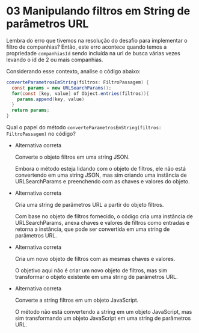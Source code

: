 # 03 Manipulando filtros em String de parâmetros URL

Lembra do erro que tivemos na resolução do desafio para implementar o filtro de companhias? Então, este erro acontece quando temos a propriedade `companhiasId` sendo incluída na url de busca várias vezes levando o id de 2 ou mais companhias.

Considerando esse contexto, analise o código abaixo:

```csharp
converteParametrosEmString(filtros: FiltroPassagem) {
  const params = new URLSearchParams();
  for(const [key, value] of Object.entries(filtros)){
    params.append(key, value)
  }
  return params;
}
```

Qual o papel do método `converteParametrosEmString(filtros: FiltroPassagem)` no código?

- Alternativa correta
    
    Converte o objeto filtros em uma string JSON.
    
    Embora o método esteja lidando com o objeto de filtros, ele não está convertendo em uma string JSON, mas sim criando uma instância de URLSearchParams e preenchendo com as chaves e valores do objeto.
    
- Alternativa correta
    
    Cria uma string de parâmetros URL a partir do objeto filtros.
    
    Com base no objeto de filtros fornecido, o código cria uma instância de URLSearchParams, anexa chaves e valores de filtros como entradas e retorna a instância, que pode ser convertida em uma string de parâmetros URL.
    
- Alternativa correta
    
    Cria um novo objeto de filtros com as mesmas chaves e valores.
    
    O objetivo aqui não é criar um novo objeto de filtros, mas sim transformar o objeto existente em uma string de parâmetros URL.
    
- Alternativa correta
    
    Converte a string filtros em um objeto JavaScript.
    
    O método não está convertendo a string em um objeto JavaScript, mas sim transformando um objeto JavaScript em uma string de parâmetros URL.